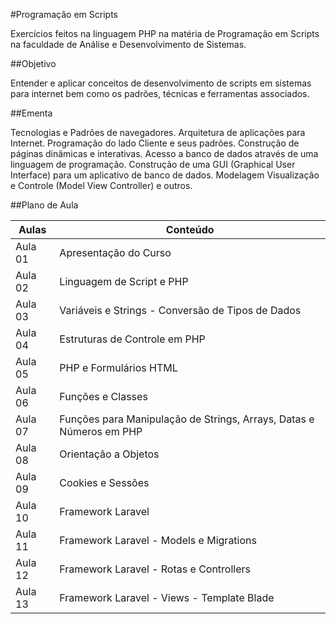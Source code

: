 #Programação em Scripts

Exercícios feitos na linguagem PHP na matéria de Programação em Scripts na faculdade de Análise e Desenvolvimento de Sistemas.

##Objetivo

Entender e aplicar conceitos de desenvolvimento de scripts em sistemas para internet bem como os padrões, técnicas e ferramentas associados.

##Ementa

Tecnologias e Padrões de navegadores. Arquitetura de aplicações para Internet. Programação do lado Cliente e seus padrões. Construção de páginas dinâmicas e interativas. Acesso a banco de dados através de uma linguagem de programação. Construção de uma GUI (Graphical User Interface) para um aplicativo de banco de dados. Modelagem Visualização e Controle (Model View Controller) e outros.

##Plano de Aula

|   Aulas  |                               Conteúdo                               |
| -------- | -------------------------------------------------------------------- |
|  Aula 01 |  Apresentação do Curso                                               |
|  Aula 02 |  Linguagem de Script e PHP                                           |
|  Aula 03 |  Variáveis e Strings - Conversão de Tipos de Dados                   |
|  Aula 04 |  Estruturas de Controle em PHP                                       |
|  Aula 05 |  PHP e Formulários HTML                                              |
|  Aula 06 |  Funções e Classes                                                   |
|  Aula 07 |  Funções para Manipulação de Strings, Arrays, Datas e Números em PHP |
|  Aula 08 |  Orientação a Objetos                                                |
|  Aula 09 |  Cookies e Sessões                                                   |
|  Aula 10 |  Framework Laravel                                                   |
|  Aula 11 |  Framework Laravel - Models e Migrations                             |
|  Aula 12 |  Framework Laravel - Rotas e Controllers                             |
|  Aula 13 |  Framework Laravel - Views - Template Blade                          |